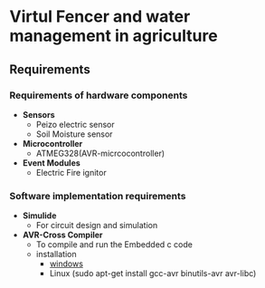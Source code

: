 # Virtul Fencer and water management in agriculture 

## Requirements 

### Requirements of hardware components 
- **Sensors**
  - Peizo electric sensor
  - Soil Moisture sensor
- **Microcontroller**
  - ATMEG328(AVR-micrcocontroller)
- **Event Modules**
  - Electric Fire ignitor 

### Software implementation requirements 
- **Simulide**
  - For circuit design and simulation 
- **AVR-Cross Compiler**
  - To compile and run the Embedded c code
  - installation 
    - [windows](https://sourceforge.net/projects/winavr/)
    - Linux (sudo apt-get install gcc-avr binutils-avr avr-libc)

  




